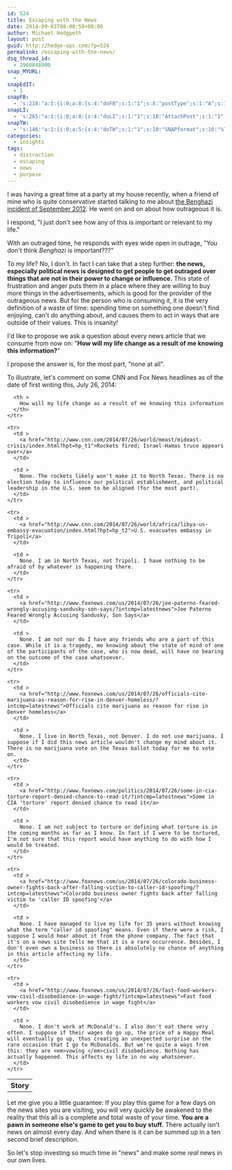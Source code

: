 ```yaml
---
id: 524
title: Escaping with the News
date: 2014-09-03T08:00:59+00:00
author: Michael Hedgpeth
layout: post
guid: http://hedge-ops.com/?p=524
permalink: /escaping-with-the-news/
dsq_thread_id:
  - 2960848900
snap_MYURL:
  - 
snapEdIT:
  - 1
snapFB:
  - 's:218:"a:1:{i:0;a:8:{s:4:"doFB";s:1:"1";s:8:"postType";s:1:"A";s:10:"AttachPost";s:1:"2";s:10:"SNAPformat";s:16:"%TITLE% - %SURL%";s:9:"isAutoImg";s:1:"A";s:8:"imgToUse";s:0:"";s:9:"isAutoURL";s:1:"A";s:8:"urlToUse";s:0:"";}}";'
snapLI:
  - 's:265:"a:1:{i:0;a:8:{s:4:"doLI";s:1:"1";s:10:"AttachPost";s:1:"1";s:10:"SNAPformat";s:41:"New post has been published on %SITENAME%";s:11:"SNAPformatT";s:18:"New Post - %TITLE%";s:9:"isAutoImg";s:1:"A";s:8:"imgToUse";s:0:"";s:9:"isAutoURL";s:1:"A";s:8:"urlToUse";s:0:"";}}";'
snapTW:
  - 's:146:"a:1:{i:0;a:5:{s:4:"doTW";s:1:"1";s:10:"SNAPformat";s:16:"%TITLE% - %SURL%";s:8:"attchImg";s:1:"1";s:9:"isAutoImg";s:1:"A";s:8:"imgToUse";s:0:"";}}";'
categories:
  - insights
tags:
  - distraction
  - escaping
  - news
  - purpose
---
```

I was having a great time at a party at my house recently, when a friend of mine who is quite conservative started talking to me about <a href="http://en.wikipedia.org/wiki/2012_Benghazi_attack" target="_blank">the Benghazi incident of September 2012</a>. He went on and on about how outrageous it is.

I respond, "I just don't see how any of this is important or relevant to my life."

With an outraged tone, he responds with eyes wide open in outrage, "You don't think _Benghazi_ is important???"<!--more-->

To my life? No, I don't. In fact I can take that a step further: **the news, especially political news is designed to get people to get outraged over things that are not in their power to change or influence.** This state of frustration and anger puts them in a place where they are willing to buy more things in the advertisements, which is good for the provider of the outrageous news. But for the person who is consuming it, it is the very definition of a waste of time: spending time on something one doesn't find enjoying, can't do anything about, and causes them to act in ways that are outside of their values. This is insanity!

I'd like to propose we ask a question about every news article that we consume from now on: "**How will my life change as a result of me knowing this information?**"

I propose the answer is, for the most part, "none at all".

To illustrate, let's comment on some CNN and Fox News headlines as of the date of first writing this, July 26, 2014:

<div class="table-responsive">
  <table  style="width:100%; "  class="easy-table easy-table-default " border="0">
    <tr>
      <th >
        Story
      </th>
      
      <th >
        How will my life change as a result of me knowing this information
      </th>
    </tr>
    
    <tr>
      <td >
        <a href="http://www.cnn.com/2014/07/26/world/meast/mideast-crisis/index.html?hpt=hp_t1">Rockets fired; Israel-Hamas truce appears over</a>
      </td>
      
      <td >
        None. The rockets likely won't make it to North Texas. There is no election today to influence our political establishment, and political leadership in the U.S. seem to be aligned (for the most part).
      </td>
    </tr>
    
    <tr>
      <td >
        <a href="http://www.cnn.com/2014/07/26/world/africa/libya-us-embassy-evacuation/index.html?hpt=hp_t2">U.S. evacuates embassy in Tripoli</a>
      </td>
      
      <td >
        None. I am in North Texas, not Tripoli. I have nothing to be afraid of by whatever is happening there.
      </td>
    </tr>
    
    <tr>
      <td >
        <a href="http://www.foxnews.com/us/2014/07/26/joe-paterno-feared-wrongly-accusing-sandusky-son-says/?intcmp=latestnews">Joe Paterno Feared Wrongly Accusing Sandusky, Son Says</a>
      </td>
      
      <td >
        None. I am not nor do I have any friends who are a part of this case. While it is a tragedy, me knowing about the state of mind of one of the participants of the case, who is now dead, will have no bearing on the outcome of the case whatsoever.
      </td>
    </tr>
    
    <tr>
      <td >
        <a href="http://www.foxnews.com/us/2014/07/26/officials-cite-marijuana-as-reason-for-rise-in-denver-homeless/?intcmp=latestnews">Officials cite marijuana as reason for rise in Denver homeless</a>
      </td>
      
      <td >
        None. I live in North Texas, not Denver. I do not use marijuana. I suppose if I did this news article wouldn't change my mind about it. There is no marijuana vote on the Texas ballot today for me to vote on.
      </td>
    </tr>
    
    <tr>
      <td >
        <a href="http://www.foxnews.com/politics/2014/07/26/some-in-cia-torture-report-denied-chance-to-read-it/?intcmp=latestnews">Some in CIA 'torture' report denied chance to read it</a>
      </td>
      
      <td >
        None. I am not subject to torture or defining what torture is in the coming months as far as I know. In fact if I were to be tortured, I'm not sure that this report would have anything to do with how I would be treated.
      </td>
    </tr>
    
    <tr>
      <td >
        <a href="http://www.foxnews.com/us/2014/07/26/colorado-business-owner-fights-back-after-falling-victim-to-caller-id-spoofing/?intcmp=latestnews">Colorado business owner fights back after falling victim to 'caller ID spoofing'</a>
      </td>
      
      <td >
        None. I have managed to live my life for 35 years without knowing what the term "caller id spoofing" means. Even if there were a risk, I suppose I would hear about it from the phone company. The fact that it's on a news site tells me that it is a rare occurrence. Besides, I don't even own a business so there is absolutely no chance of anything in this article affecting my life.
      </td>
    </tr>
    
    <tr>
      <td >
        <a href="http://www.foxnews.com/us/2014/07/26/fast-food-workers-vow-civil-disobedience-in-wage-fight/?intcmp=latestnews">Fast food workers vow civil disobedience in wage fight</a>
      </td>
      
      <td >
        None. I don't work at McDonald's. I also don't eat there very often. I suppose if their wages do go up, the price of a Happy Meal will eventually go up, thus creating an unexpected surprise on the rare occasion that I go to McDonalds. But we're quite a ways from this: they are <em>vowing </em>civil disobedience. Nothing has actually happened. This affects my life in no way whatsoever.
      </td>
    </tr>
  </table>
</div>

Let me give you a little guarantee: If you play this game for a few days on the news sites you are visiting, you will very quickly be awakened to the reality that this all is a complete and total waste of your time. **You are a pawn in someone else's game to get you to buy stuff.** There actually isn't news on almost every day. And when there is it can be summed up in a ten second brief description.

So let's stop investing so much time in "news" and make some _real_ news in our own lives.